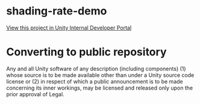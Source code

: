 # shading-rate-demo
[View this project in Unity Internal Developer Portal](https://developer.portal.internal.unity.com/catalog/default/component/shading-rate-demo) <br/>
# Converting to public repository
Any and all Unity software of any description (including components) (1) whose source is to be made available other than under a Unity source code license or (2) in respect of which a public announcement is to be made concerning its inner workings, may be licensed and released only upon the prior approval of Legal.
